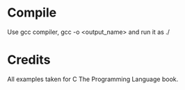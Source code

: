 # Compile
Use gcc compiler, gcc <file> -o <output_name> and run it as ./<outputname>

# Credits
All examples taken for C The Programming Language book.
